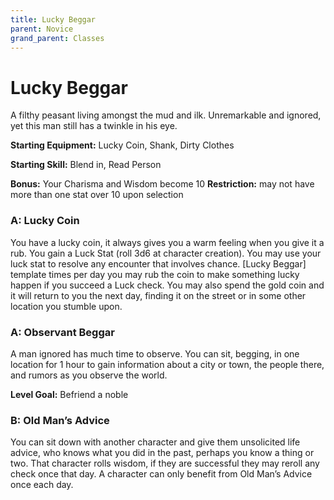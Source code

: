 ```yaml
---
title: Lucky Beggar
parent: Novice
grand_parent: Classes
---
```


# Lucky Beggar
A filthy peasant living amongst the mud and ilk. Unremarkable and ignored, yet
this man still has a twinkle in his eye.

**Starting Equipment:** Lucky Coin, Shank, Dirty Clothes

**Starting Skill:** Blend in, Read Person

**Bonus:** Your Charisma and Wisdom become 10
**Restriction:** may not have more than one stat over 10 upon selection

### A: Lucky Coin
You have a lucky coin, it always gives you a warm feeling when you give it a
rub. You gain a Luck Stat (roll 3d6 at character creation). You may use your
luck stat to resolve any encounter that involves chance. [Lucky Beggar]
template times per day you may rub the coin to make something lucky happen if
you succeed a Luck check. You may also spend the gold coin and it will return
to you the next day, finding it on the street or in some other location you
stumble upon.

### A: Observant Beggar
A man ignored has much time to observe. You can sit, begging, in one location
for 1 hour to gain information about a city or town, the people there, and
rumors as you observe the world.

**Level Goal:** Befriend a noble

### B: Old Man’s Advice
You can sit down with another character and give them unsolicited life advice,
who knows what you did in the past, perhaps you know a thing or two. That
character rolls wisdom, if they are successful they may reroll any check once
that day. A character can only benefit from Old Man’s Advice once each day.

